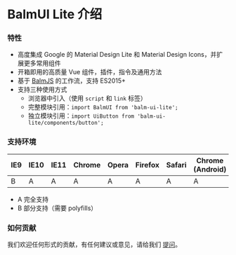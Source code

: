 # BalmUI Lite 介绍

### 特性

* 高度集成 Google 的 Material Design Lite 和 Material Design Icons，并扩展更多常用组件
* 开箱即用的高质量 Vue 组件，插件，指令及通用方法
* 基于 [BalmJS](http://balmjs.com/) 的工作流，支持 ES2015+
* 支持三种使用方式
  * 浏览器中引入（使用 `script` 和 `link` 标签）
  * 完整模块引用：`import BalmUI from 'balm-ui-lite';`
  * 独立模块引用：`import UiButton from 'balm-ui-lite/components/button';`

### 支持环境

| IE9 | IE10 | IE11 | Chrome | Opera | Firefox | Safari | Chrome (Android) | Mobile Safari |
| --- | ---- | ---- | ------ | ----- | ------- | ------ | ---------------- | ------------- |
| B   | A    | A    | A      | A     | A       | A      | A                | A             |

* A 完全支持
* B 部分支持（需要 polyfills）

### 如何贡献

我们欢迎任何形式的贡献，有任何建议或意见，请给我们 [提问](https://github.com/balmjs/ui-vue-lite/issues)。
